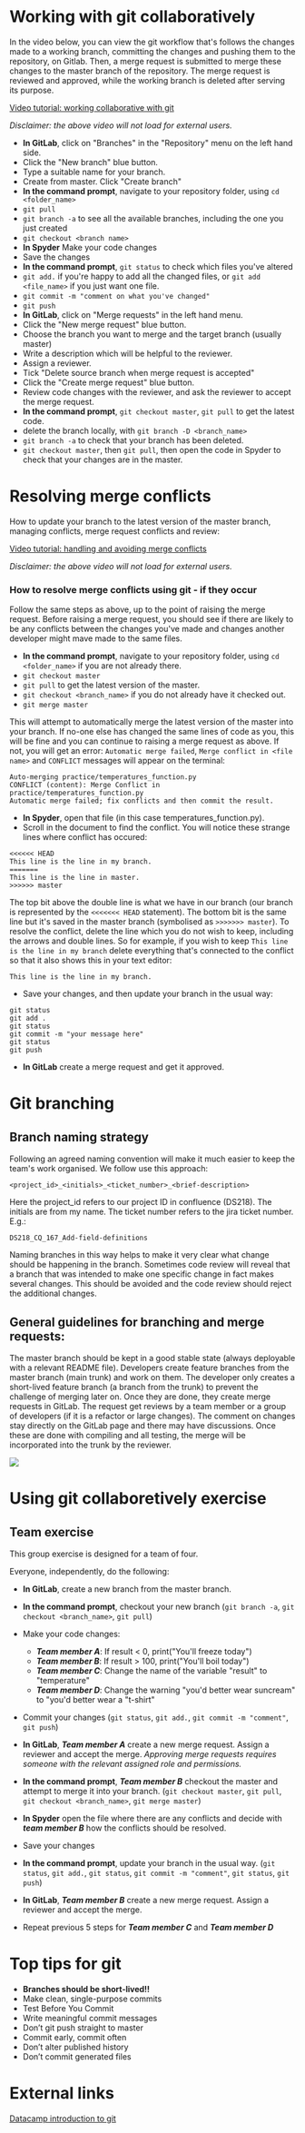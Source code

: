 # Working with git collaboratively
 
In the video below, you can view the git workflow that's follows the changes made to a working branch, committing the changes and pushing them to the repository, on Gitlab. Then, a merge request is submitted to merge these changes to the master branch of the repository. The merge request is reviewed and approved, while the working branch is deleted after serving its purpose.

[Video tutorial: working collaborative with git](https://hscic365.sharepoint.com/:v:/s/RAPcommunityofpractice/Eb0vXOi_udFLjlICjtw3wNsB7kdTHMUG20yutsfl0PG7jw?e=0qUhuu)

*Disclaimer: the above video will not load for external users.*

* **In GitLab**, click on "Branches" in the "Repository" menu on the left hand side.
* Click the "New branch" blue button.
* Type a suitable name for your branch.
* Create from master. Click "Create branch"
* **In the command prompt**, navigate to your repository folder, using ```cd <folder_name>```
* ```git pull```
* ```git branch -a``` to see all the available branches, including the one you just created
* ```git checkout <branch name>```
* **In Spyder** Make your code changes
* Save the changes
* **In the command prompt**, ```git status``` to check which files you've altered
* ```git add.``` if you're happy to add all the changed files, or ```git add <file_name>``` if you just want one file.
* ```git commit -m "comment on what you've changed"```
* ```git push```
* **In GitLab**, click on "Merge requests" in the left hand menu.
* Click the "New merge request" blue button.
 * Choose the branch you want to merge and the target branch (usually master)
 * Write a description which will be helpful to the reviewer.
 * Assign a reviewer.
 * Tick "Delete source branch when merge request is accepted"
 * Click the "Create merge request" blue button.
 * Review code changes with the reviewer, and ask the reviewer to accept the merge request.
 * **In the command prompt**, ```git checkout master```, ```git pull``` to get the latest code.
 * delete the branch locally, with ```git branch -D <branch_name>```
 * ```git branch -a``` to check that your branch has been deleted.
 * ```git checkout master```, then ```git pull```, then open the code in Spyder to check that your changes are in the master.

# Resolving merge conflicts

How to update your branch to the latest version of the master branch, managing conflicts, merge request conflicts and review: 

[Video tutorial: handling and avoiding merge conflicts](https://hscic365.sharepoint.com/:v:/s/RAPcommunityofpractice/EV5kIZgXyQNOk8sXsN6LXLQBZkfuTQ9ErT_41Tj6oLltlQ?e=gBNpA0)

*Disclaimer: the above video will not load for external users.*

### How to resolve merge conflicts using git - if they occur
Follow the same steps as above, up to the point of raising the merge request.
Before raising a merge request, you should see if there are likely to be any conflicts between the changes you've made and changes another developer might mave made to the same files.

* **In the command prompt**, navigate to your repository folder, using ```cd <folder_name>``` if you are not already there.
* ```git checkout master```
* ```git pull``` to get the latest version of the master.
* ```git checkout <branch_name>``` if you do not already have it checked out.
* ```git merge master``` 

This will attempt to automatically merge the latest version of the master into your branch. If no-one else has changed the same lines of code as you, this will be fine and you can continue to raising a merge request as above.
If not, you will get an error: ```Automatic merge failed```, ```Merge conflict in <file name>``` and ```CONFLICT``` messages will appear on the terminal:

```
Auto-merging practice/temperatures_function.py
CONFLICT (content): Merge Conflict in practice/temperatures_function.py
Automatic merge failed; fix conflicts and then commit the result.
```

* **In Spyder**, open that file (in this case temperatures_function.py).
* Scroll in the document to find the conflict. You will notice these strange lines where conflict has occured:

```
<<<<<< HEAD
This line is the line in my branch.
=======
This line is the line in master.
>>>>>> master
```
The top bit above the double line is what we have in our branch (our branch is represented by the ```<<<<<<< HEAD``` statement). The bottom bit is the same line but it's saved in the master branch (symbolised as ```>>>>>>> master```). To resolve the conflict, delete the line which you do not wish to keep, including the arrows and double lines. So for example, if you wish to keep ```This line is the line in my branch``` delete everything that's connected to the conflict so that it also shows this in your text editor:
```
This line is the line in my branch.
```
* Save your changes, and then update your branch in the usual way:
```
git status
git add .
git status
git commit -m "your message here"
git status
git push
```

* **In GitLab** create a merge request and get it approved.

# Git branching

## Branch naming strategy

Following an agreed naming convention will make it much easier to keep the team's work organised. We follow use this approach:

    <project_id>_<initials>_<ticket_number>_<brief-description>

Here the project_id refers to our project ID in confluence (DS218). The initials are from my name. The ticket number refers to the jira ticket number. 
E.g.:

    DS218_CQ_167_Add-field-definitions

Naming branches in this way helps to make it very clear what change should be happening in the branch. Sometimes code review will reveal that a branch that was intended to make one specific change in fact makes several changes. This should be avoided and the code review should reject the additional changes.


## General guidelines for branching and merge requests:

The master branch should be kept in a good stable state (always deployable with a relevant README file).
Developers create feature branches from the master branch (main trunk) and work on them.
The developer only creates a short-lived feature branch (a branch from the trunk) to prevent the challenge of merging later on. Once they are done, they create merge requests in GitLab.
The request get reviews by a team member or a group of developers (if it is a refactor or large changes). The comment on changes stay directly on the GitLab page and there may have discussions.
Once these are done with compiling and all testing, the merge will be incorporated into the trunk by the reviewer.

![](../images/git_branching.png)

# Using git collaboretively exercise
## Team exercise

This group exercise is designed for a team of four.

Everyone, independently, do the following:
* **In GitLab**, create a new branch from the master branch.
* **In the command prompt**, checkout your new branch (```git branch -a```, ```git checkout <branch_name>```, ```git pull```)
* Make your code changes:
    * ***Team member A***: If result < 0, print("You'll freeze today")
    * ***Team member B***: If result > 100, print("You'll boil today")
    * ***Team member C***: Change the name of the variable "result" to "temperature"
    * ***Team member D***: Change the warning "you'd better wear suncream" to "you'd better wear a "t-shirt"

* Commit your changes (```git status```, ```git add.```, ```git commit -m "comment"```, ```git push```)
* **In GitLab**, ***Team member A*** create a new merge request. Assign a reviewer and accept the merge.
_Approving merge requests requires someone with the relevant assigned role and permissions._

* **In the command prompt**, ***Team member B*** checkout the master and attempt to merge it into your branch. (```git checkout master```, ```git pull```, ```git checkout <branch_name>```, ```git merge master```)
* **In Spyder** open the file where there are any conflicts and decide with ***team member B*** how the conflicts should be resolved.
* Save your changes
* **In the command prompt**, update your branch in the usual way. (```git status```, ```git add.```, ```git status```, ```git commit -m "comment"```, ```git status```, ```git push```)
* **In GitLab**, ***Team member B*** create a new merge request. Assign a reviewer and accept the merge.

* Repeat previous 5 steps for ***Team member C*** and ***Team member D***

# Top tips for git

* **Branches should be short-lived!!**
* Make clean, single-purpose commits
* Test Before You Commit
* Write meaningful commit messages
* Don’t git push straight to master
* Commit early, commit often
* Don’t alter published history
* Don’t commit generated files

# External links
[Datacamp introduction to git](https://learn.datacamp.com/courses/introduction-to-git)
